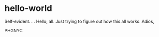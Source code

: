 # hello-world
Self-evident. . . 
Hello, all. Just trying to figure out how this all works.
Adios,

PHGNYC
